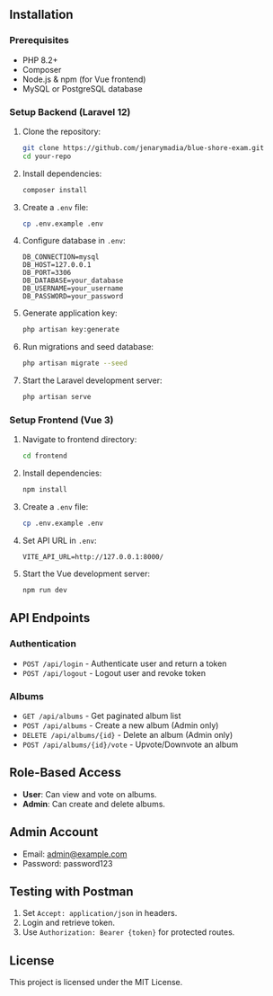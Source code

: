 ## Installation
### Prerequisites
- PHP 8.2+
- Composer
- Node.js & npm (for Vue frontend)
- MySQL or PostgreSQL database

### Setup Backend (Laravel 12)
1. Clone the repository:
   ```sh
   git clone https://github.com/jenarymadia/blue-shore-exam.git
   cd your-repo
   ```
2. Install dependencies:
   ```sh
   composer install
   ```
3. Create a `.env` file:
   ```sh
   cp .env.example .env
   ```
4. Configure database in `.env`:
   ```env
   DB_CONNECTION=mysql
   DB_HOST=127.0.0.1
   DB_PORT=3306
   DB_DATABASE=your_database
   DB_USERNAME=your_username
   DB_PASSWORD=your_password
   ```
5. Generate application key:
   ```sh
   php artisan key:generate
   ```
6. Run migrations and seed database:
   ```sh
   php artisan migrate --seed
   ```
7. Start the Laravel development server:
   ```sh
   php artisan serve
   ```

### Setup Frontend (Vue 3)
1. Navigate to frontend directory:
   ```sh
   cd frontend
   ```
2. Install dependencies:
   ```sh
   npm install
   ```
3. Create a `.env` file:
   ```sh
   cp .env.example .env
   ```
4. Set API URL in `.env`:
   ```env
   VITE_API_URL=http://127.0.0.1:8000/
   ```
5. Start the Vue development server:
   ```sh
   npm run dev
   ```

## API Endpoints
### Authentication
- `POST /api/login` - Authenticate user and return a token
- `POST /api/logout` - Logout user and revoke token

### Albums
- `GET /api/albums` - Get paginated album list
- `POST /api/albums` - Create a new album (Admin only)
- `DELETE /api/albums/{id}` - Delete an album (Admin only)
- `POST /api/albums/{id}/vote` - Upvote/Downvote an album

## Role-Based Access
- **User**: Can view and vote on albums.
- **Admin**: Can create and delete albums.

## Admin Account
- Email: admin@example.com
- Password: password123

## Testing with Postman
1. Set `Accept: application/json` in headers.
2. Login and retrieve token.
3. Use `Authorization: Bearer {token}` for protected routes.

## License
This project is licensed under the MIT License.

